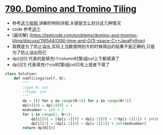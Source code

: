 # [790. Domino and Tromino Tiling](https://leetcode.com/problems/domino-and-tromino-tiling/description/)
* 参考[这个视频](http://zxi.mytechroad.com/blog/dynamic-programming/leetcode-790-domino-and-tromino-tiling/),讲解的特别详细,关键是怎么划分这几种情况 
* code 参考[这个](https://leetcode.com/problems/domino-and-tromino-tiling/discuss/116534)
* [最优解] (https://leetcode.com/problems/domino-and-tromino-tiling/discuss/116544/O(N)-time-and-O(1)-space-C++JavaPython)
* 取模是为了防止溢出,实际上当数值特别大的时候得出的结果不是正确的,只是为了防止溢出而已
* dp[i][0] 代表的是填充i个column时第i组col上下都填满了
* dp[i][1] 代表填充i个col时第i组col只有上或者下填了

```python
class Solution:
    def numTilings(self, N):
        """
        :type N: int
        :rtype: int
        """
        dp = [[0 for x in range(N+1)] for y in range(N+1)]
        dp[0][0] = dp[1][0] = 1
        modnumber = 1e9 + 7
        for i in range(2, N+1):
            dp[i][0] = (dp[i-1][0] + dp[i-2][0] + 2*dp[i-1][1]) % int(modnumber)
            dp[i][1] = (dp[i-2][0] + dp[i-1][1]) % int(modnumber)
        return dp[N][0]
```

